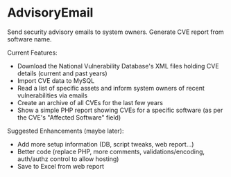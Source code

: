 # AdvisoryEmail
Send security advisory emails to system owners. Generate CVE report from software name.

Current Features:
* Download the National Vulnerability Database's XML files holding CVE details (current and past years)
* Import CVE data to MySQL
* Read a list of specific assets and inform system owners of recent vulnerabilities via emails
* Create an archive of all CVEs for the last few years
* Show a simple PHP report showing CVEs for a specific software (as per the CVE's "Affected Software" field)

Suggested Enhancements (maybe later):
* Add more setup information (DB, script tweaks, web report...)
* Better code (replace PHP, more comments, validations/encoding, auth/authz control to allow hosting)
* Save to Excel from web report